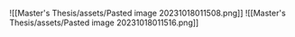 ![[Master's Thesis/assets/Pasted image 20231018011508.png]]
![[Master's Thesis/assets/Pasted image 20231018011516.png]]